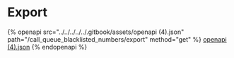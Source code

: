 # Export

{% openapi src="../../../../../.gitbook/assets/openapi (4).json" path="/call_queue_blacklisted_numbers/export" method="get" %}
[openapi (4).json](<../../../../../.gitbook/assets/openapi (4).json>)
{% endopenapi %}
